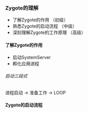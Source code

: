 ### Zygote的理解

- 了解Zygote的作用 （初级）
- 熟悉Zygote的启动流程 （中级）
- 深刻理解Zygote的工作原理 （高级）



#### 了解Zygote的作用

- 启动SystemServer
- 孵化应用进程

###### 启动三段式

进程启动 -> 准备工作 -> LOOP



#### Zygote的启动流程

